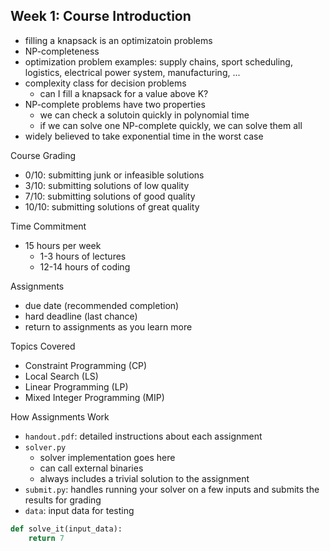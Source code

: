 ## Week 1: Course Introduction

- filling a knapsack is an optimizatoin problems
- NP-completeness
- optimization problem examples: supply chains, sport scheduling, logistics, electrical power system, manufacturing, ...
- complexity class for decision problems
    - can I fill a knapsack for a value above K?
- NP-complete problems have two properties
    - we can check a solutoin quickly in polynomial time
    - if we can solve one NP-complete quickly, we can solve them all
- widely believed to take exponential time in the worst case

Course Grading

- 0/10: submitting junk or infeasible solutions
- 3/10: submitting solutions of low quality
- 7/10: submitting solutions of good quality
- 10/10: submitting solutions of great quality

Time Commitment

- 15 hours per week
    - 1-3 hours of lectures
    - 12-14 hours of coding

Assignments
- due date (recommended completion)
- hard deadline (last chance)
- return to assignments as you learn more

Topics Covered
- Constraint Programming (CP)
- Local Search (LS)
- Linear Programming (LP)
- Mixed Integer Programming (MIP)

How Assignments Work
- `handout.pdf`: detailed instructions about each assignment
- `solver.py`
    - solver implementation goes here
    - can call external binaries
    - always includes a trivial solution to the assignment
- `submit.py`: handles running your solver on a few inputs and submits the results for grading
- `data`: input data for testing

```python
def solve_it(input_data):
    return 7
```